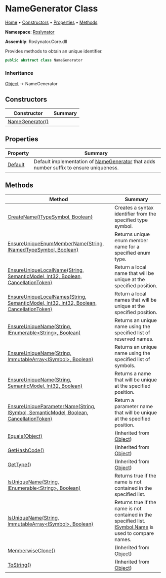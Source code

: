 # NameGenerator Class

[Home](../../README.md) &#x2022; [Constructors](#constructors) &#x2022; [Properties](#properties) &#x2022; [Methods](#methods)

**Namespace**: [Roslynator](../README.md)

**Assembly**: Roslynator\.Core\.dll

  
Provides methods to obtain an unique identifier\.

```csharp
public abstract class NameGenerator
```

### Inheritance

[Object](https://docs.microsoft.com/en-us/dotnet/api/system.object) &#x2192; NameGenerator

## Constructors

| Constructor | Summary |
| ----------- | ------- |
| [NameGenerator()](-ctor/README.md) | |

## Properties

| Property | Summary |
| -------- | ------- |
| [Default](Default/README.md) | Default implementation of [NameGenerator](./README.md) that adds number suffix to ensure uniqueness\. |

## Methods

| Method | Summary |
| ------ | ------- |
| [CreateName(ITypeSymbol, Boolean)](CreateName/README.md) | Creates a syntax identifier from the specified type symbol\. |
| [EnsureUniqueEnumMemberName(String, INamedTypeSymbol, Boolean)](EnsureUniqueEnumMemberName/README.md) | Returns unique enum member name for a specified enum type\. |
| [EnsureUniqueLocalName(String, SemanticModel, Int32, Boolean, CancellationToken)](EnsureUniqueLocalName/README.md) | Return a local name that will be unique at the specified position\. |
| [EnsureUniqueLocalNames(String, SemanticModel, Int32, Int32, Boolean, CancellationToken)](EnsureUniqueLocalNames/README.md) | Return a local names that will be unique at the specified position\. |
| [EnsureUniqueName(String, IEnumerable\<String\>, Boolean)](EnsureUniqueName/README.md#1289762758) | Returns an unique name using the specified list of reserved names\. |
| [EnsureUniqueName(String, ImmutableArray\<ISymbol\>, Boolean)](EnsureUniqueName/README.md#256906281) | Returns an unique name using the specified list of symbols\. |
| [EnsureUniqueName(String, SemanticModel, Int32, Boolean)](EnsureUniqueName/README.md#675399519) | Returns a name that will be unique at the specified position\. |
| [EnsureUniqueParameterName(String, ISymbol, SemanticModel, Boolean, CancellationToken)](EnsureUniqueParameterName/README.md) | Return a parameter name that will be unique at the specified position\. |
| [Equals(Object)](https://docs.microsoft.com/en-us/dotnet/api/system.object.equals) |  \(Inherited from [Object](https://docs.microsoft.com/en-us/dotnet/api/system.object)\) |
| [GetHashCode()](https://docs.microsoft.com/en-us/dotnet/api/system.object.gethashcode) |  \(Inherited from [Object](https://docs.microsoft.com/en-us/dotnet/api/system.object)\) |
| [GetType()](https://docs.microsoft.com/en-us/dotnet/api/system.object.gettype) |  \(Inherited from [Object](https://docs.microsoft.com/en-us/dotnet/api/system.object)\) |
| [IsUniqueName(String, IEnumerable\<String\>, Boolean)](IsUniqueName/README.md#2992007639) | Returns true if the name is not contained in the specified list\. |
| [IsUniqueName(String, ImmutableArray\<ISymbol\>, Boolean)](IsUniqueName/README.md#2911018138) | Returns true if the name is not contained in the specified list\. [ISymbol.Name](https://docs.microsoft.com/en-us/dotnet/api/microsoft.codeanalysis.isymbol.name) is used to compare names\. |
| [MemberwiseClone()](https://docs.microsoft.com/en-us/dotnet/api/system.object.memberwiseclone) |  \(Inherited from [Object](https://docs.microsoft.com/en-us/dotnet/api/system.object)\) |
| [ToString()](https://docs.microsoft.com/en-us/dotnet/api/system.object.tostring) |  \(Inherited from [Object](https://docs.microsoft.com/en-us/dotnet/api/system.object)\) |

